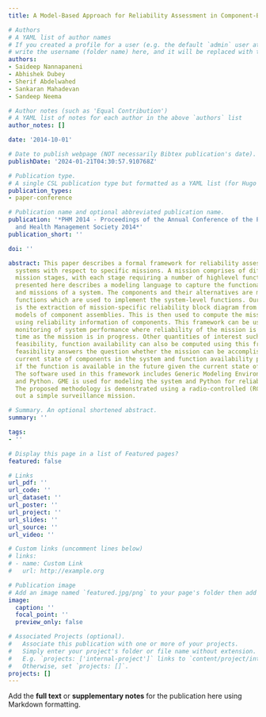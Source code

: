 ```yaml
---
title: A Model-Based Approach for Reliability Assessment in Component-Based Systems

# Authors
# A YAML list of author names
# If you created a profile for a user (e.g. the default `admin` user at `content/authors/admin/`), 
# write the username (folder name) here, and it will be replaced with their full name and linked to their profile.
authors:
- Saideep Nannapaneni
- Abhishek Dubey
- Sherif Abdelwahed
- Sankaran Mahadevan
- Sandeep Neema

# Author notes (such as 'Equal Contribution')
# A YAML list of notes for each author in the above `authors` list
author_notes: []

date: '2014-10-01'

# Date to publish webpage (NOT necessarily Bibtex publication's date).
publishDate: '2024-01-21T04:30:57.910768Z'

# Publication type.
# A single CSL publication type but formatted as a YAML list (for Hugo requirements).
publication_types:
- paper-conference

# Publication name and optional abbreviated publication name.
publication: '*PHM 2014 - Proceedings of the Annual Conference of the Prognostics
  and Health Management Society 2014*'
publication_short: ''

doi: ''

abstract: This paper describes a formal framework for reliability assessment of component-based
  systems with respect to specific missions. A mission comprises of different timed
  mission stages, with each stage requiring a number of highlevel functions. The work
  presented here describes a modeling language to capture the functional decomposition
  and missions of a system. The components and their alternatives are mapped to basic
  functions which are used to implement the system-level functions. Our contribution
  is the extraction of mission-specific reliability block diagram from these high-level
  models of component assemblies. This is then used to compute the mission reliability
  using reliability information of components. This framework can be used for real-time
  monitoring of system performance where reliability of the mission is computed over
  time as the mission is in progress. Other quantities of interest such as mission
  feasibility, function availability can also be computed using this framework. Mission
  feasibility answers the question whether the mission can be accomplished given the
  current state of components in the system and function availability provides information
  if the function is available in the future given the current state of the system.
  The software used in this framework includes Generic Modeling Environment (GME)
  and Python. GME is used for modeling the system and Python for reliability computations.
  The proposed methodology is demonstrated using a radio-controlled (RC) car in carrying
  out a simple surveillance mission.

# Summary. An optional shortened abstract.
summary: ''

tags:
- ''

# Display this page in a list of Featured pages?
featured: false

# Links
url_pdf: ''
url_code: ''
url_dataset: ''
url_poster: ''
url_project: ''
url_slides: ''
url_source: ''
url_video: ''

# Custom links (uncomment lines below)
# links:
# - name: Custom Link
#   url: http://example.org

# Publication image
# Add an image named `featured.jpg/png` to your page's folder then add a caption below.
image:
  caption: ''
  focal_point: ''
  preview_only: false

# Associated Projects (optional).
#   Associate this publication with one or more of your projects.
#   Simply enter your project's folder or file name without extension.
#   E.g. `projects: ['internal-project']` links to `content/project/internal-project/index.md`.
#   Otherwise, set `projects: []`.
projects: []
---
```


Add the **full text** or **supplementary notes** for the publication here using Markdown formatting.
